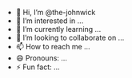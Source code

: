 - 👋 Hi, I’m @the-johnwick
- 👀 I’m interested in ...
- 🌱 I’m currently learning ...
- 💞️ I’m looking to collaborate on ...
- 📫 How to reach me ...
- 😄 Pronouns: ...
- ⚡ Fun fact: ...

<!---
the-johnwick/the-johnwick is a ✨ special ✨ repository because its `README.md` (this file) appears on your GitHub profile.
You can click the Preview link to take a look at your changes.
--->

